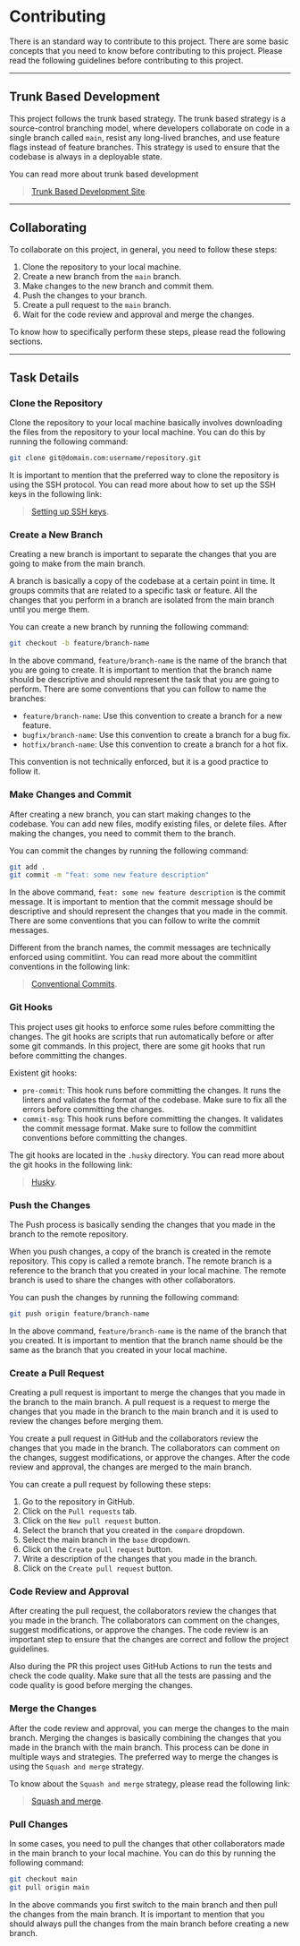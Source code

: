 # Contributing

There is an standard way to contribute to this project. There are some basic concepts that you need to know before contributing to this project. Please read the following guidelines before contributing to this project.

---

## Trunk Based Development

This project follows the trunk based strategy. The trunk based strategy is a source-control branching model, where developers collaborate on code in a single branch called `main`, resist any long-lived branches, and use feature flags instead of feature branches. This strategy is used to ensure that the codebase is always in a deployable state.

You can read more about trunk based development

> [Trunk Based Development Site](https://trunkbaseddevelopment.com/).

---

## Collaborating

To collaborate on this project, in general, you need to follow these steps:

1. Clone the repository to your local machine.
2. Create a new branch from the `main` branch.
3. Make changes to the new branch and commit them.
4. Push the changes to your branch.
5. Create a pull request to the `main` branch.
6. Wait for the code review and approval and merge the changes.

To know how to specifically perform these steps, please read the following sections.

---

## Task Details

### Clone the Repository

Clone the repository to your local machine basically involves downloading the files from the repository to your local machine. You can do this by running the following command:

```bash
git clone git@domain.com:username/repository.git
```

It is important to mention that the preferred way to clone the repository is using the SSH protocol. You can read more about how to set up the SSH keys in the following link:

> [Setting up SSH keys](https://docs.github.com/en/github/authenticating-to-github/connecting-to-github-with-ssh).

### Create a New Branch

Creating a new branch is important to separate the changes that you are going to make from the main branch.

A branch is basically a copy of the codebase at a certain point in time. It groups commits that are related to a specific task or feature. All the changes that you perform in a branch are isolated from the main branch until you merge them.

You can create a new branch by running the following command:

```bash
git checkout -b feature/branch-name
```

In the above command, `feature/branch-name` is the name of the branch that you are going to create. It is important to mention that the branch name should be descriptive and should represent the task that you are going to perform. There are some conventions that you can follow to name the branches:

- `feature/branch-name`: Use this convention to create a branch for a new feature.
- `bugfix/branch-name`: Use this convention to create a branch for a bug fix.
- `hotfix/branch-name`: Use this convention to create a branch for a hot fix.

This convention is not technically enforced, but it is a good practice to follow it.

### Make Changes and Commit

After creating a new branch, you can start making changes to the codebase. You can add new files, modify existing files, or delete files. After making the changes, you need to commit them to the branch.

You can commit the changes by running the following command:

```bash
git add .
git commit -m "feat: some new feature description"
```

In the above command, `feat: some new feature description` is the commit message. It is important to mention that the commit message should be descriptive and should represent the changes that you made in the commit. There are some conventions that you can follow to write the commit messages.

Different from the branch names, the commit messages are technically enforced using commitlint. You can read more about the commitlint conventions in the following link:

> [Conventional Commits](https://www.conventionalcommits.org/en/v1.0.0/).

### Git Hooks

This project uses git hooks to enforce some rules before committing the changes. The git hooks are scripts that run automatically before or after some git commands. In this project, there are some git hooks that run before committing the changes.

Existent git hooks:

- `pre-commit`: This hook runs before committing the changes. It runs the linters and validates the format of the codebase. Make sure to fix all the errors before committing the changes.
- `commit-msg`: This hook runs before committing the changes. It validates the commit message format. Make sure to follow the commitlint conventions before committing the changes.

The git hooks are located in the `.husky` directory. You can read more about the git hooks in the following link:

> [Husky](https://typicode.github.io/husky/#/).

### Push the Changes

The Push process is basically sending the changes that you made in the branch to the remote repository.

When you push changes, a copy of the branch is created in the remote repository. This copy is called a remote branch. The remote branch is a reference to the branch that you created in your local machine. The remote branch is used to share the changes with other collaborators.

You can push the changes by running the following command:

```bash
git push origin feature/branch-name
```

In the above command, `feature/branch-name` is the name of the branch that you created. It is important to mention that the branch name should be the same as the branch that you created in your local machine.

### Create a Pull Request

Creating a pull request is important to merge the changes that you made in the branch to the main branch. A pull request is a request to merge the changes that you made in the branch to the main branch and it is used to review the changes before merging them.

You create a pull request in GitHub and the collaborators review the changes that you made in the branch. The collaborators can comment on the changes, suggest modifications, or approve the changes. After the code review and approval, the changes are merged to the main branch.

You can create a pull request by following these steps:

1. Go to the repository in GitHub.
2. Click on the `Pull requests` tab.
3. Click on the `New pull request` button.
4. Select the branch that you created in the `compare` dropdown.
5. Select the main branch in the `base` dropdown.
6. Click on the `Create pull request` button.
7. Write a description of the changes that you made in the branch.
8. Click on the `Create pull request` button.

### Code Review and Approval

After creating the pull request, the collaborators review the changes that you made in the branch. The collaborators can comment on the changes, suggest modifications, or approve the changes. The code review is an important step to ensure that the changes are correct and follow the project guidelines.

Also during the PR this project uses GitHub Actions to run the tests and check the code quality. Make sure that all the tests are passing and the code quality is good before merging the changes.

### Merge the Changes

After the code review and approval, you can merge the changes to the main branch. Merging the changes is basically combining the changes that you made in the branch with the main branch. This process can be done in multiple ways and strategies. The preferred way to merge the changes is using the `Squash and merge` strategy.

To know about the `Squash and merge` strategy, please read the following link:

> [Squash and merge](https://docs.github.com/en/github/collaborating-with-pull-requests/incorporating-changes-from-a-pull-request/merging-a-pull-request).

### Pull Changes

In some cases, you need to pull the changes that other collaborators made in the main branch to your local machine. You can do this by running the following command:

```bash
git checkout main
git pull origin main
```

In the above commands you first switch to the main branch and then pull the changes from the main branch. It is important to mention that you should always pull the changes from the main branch before creating a new branch.
